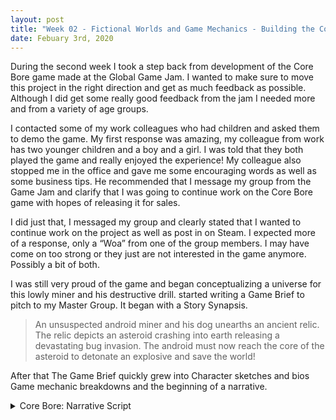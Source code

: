 ```yaml
---
layout: post
title: "Week 02 - Fictional Worlds and Game Mechanics - Building the CoreBore universe through narrative"
date: Febuary 3rd, 2020
---
```


During the second week I took a step back from development of the Core Bore game made at the Global Game Jam.  I wanted to make sure to move this project in the right direction and get as much feedback as possible.  Although I did get some really good feedback from the jam I needed more and from a variety of age groups. 

I contacted some of my work colleagues who had children and asked them to demo the game.  My first response was amazing, my colleague from work has two younger children and a boy and a girl.  I was told that they both played the game and really enjoyed the experience!  My colleague also stopped me in the office and gave me some encouraging words as well as some business tips.  He recommended that I message my group from the Game Jam and clarify that I was going to continue work on the Core Bore game with hopes of releasing it for sales.  

I did just that, I messaged my group and clearly stated that I wanted to continue work on the project as well as post in on Steam.  I expected more of a response, only a “Woa” from one of the group members. I may have come on too strong or they just are not interested in the game anymore.  Possibly a bit of both. 

I was still very proud of the game and began conceptualizing a universe for this lowly miner and his destructive drill.  started writing a Game Brief to pitch to my Master Group.  It began with a Story Synapsis.

>An unsuspected android miner and his dog unearths an ancient relic. The relic depicts an asteroid crashing into earth releasing a devastating bug invasion. The android must now reach the core of the asteroid to detonate an explosive and save the world!

After that The Game Brief quickly grew into Character sketches and bios Game mechanic breakdowns and the beginning of a narrative. 

<details> 
  <summary>Core Bore: Narrative Script</summary>
	
	
Intro Scene Script 

Ivan: Ahh what a day for some asteroid mining, looks like there is a big one just ahead. 

Ivan: Buckle in Winston! we’re making our approach.

Winston: Ruff!

    The Rock Claw Drill ship lands on the asteroid 

Ivan: This asteroid is giving off some very strange readings, it looks like it has a solid metallic core and it’s hot!

 Let’s get this drill going!

Winston: Ruff ruff.. (looks questionable)

Ivan: Got a bad feeling about this one eh, let’s go down to the surface and take some more readings.

Ivan and Winston leave the Rock Claw and begin surveying the asteroid 

Ivan: Wow, I’ve never seen an asteroid like this before! There are some very extensive cave systems. 

Winston: Bark Bark Bark! 

Ivan: What’s up Winston? Hey wait up!

Winston runs down one of the caves after something and Ivan runs after him.

Ivan: Winston! Winston! Geez it’s dark in these caves, glad I have a tracker on that dog.  His signal is coming from just around this corner.

Ivan: Ahhhh!

    Winston is growling at a massive relic in the shape of an Alien bug.

Ivan: No way.. what a find Winston! Look at the size of that thing. 

Ivan walks closer to take a look

Ivan: These markings on the relic look like they tell a story 

Ivan touches the relic and it lights up, a hologram is projected into the air.  It shows the asteroid trajectory towards earth, than an explosion followed by an army of Alien bugs overwhelming the planet.

Ivan: We need to stop this thing, Winston, or the planet’s doomed!

    Strange Alien-like sounds start chirping..

Winston: Bark Bark Bark Grrr!

Ivan: You hear that too, let’s get out of here… 

Ivan and Winston run back to the Rock Claw 

Ivan: Let’s get this drilling rig moving, if we can bore down to the core of this asteroid and release all of our dynamite we should be able to blow this asteroid to the other side of the galaxy!

Winston: Ruff!

    The scene transitions to the game scene, an exterior view of the Rock Claw. 

In Game Scene Script

Rock Claw: Good morning Ivan and Winston, all systems are operational. Core Bore has commenced. 

    The game begins...and the Rock Claw is drilling normally

Ivan: Full speed ahead, Rock Claw, let’s move! 

    Screen shakes and an alarm sounds!

Rock Claw: It looks like the thermal temperatures are much higher than we anticipated. My hull plating can take much more of this! 

Ivan: I’ve got it covered! I’m heading out to repair the damaged panels.

	Ivan emerges from the Rock Claw and holds on to the side of the ship. 

Rock Claw: Use the W, A, S and D keys to navigate the ship and the Spacebar to activate your multitool and repair the panels.  

	After Player repairs three panels. Panels cannot fully break off at this point

Rock Claw: Great work! Keep those panels fastened! 

Winston: Ruff Ruff! (In an encouraging tone) 

    As damage is taken to the hull the Rock Claw AI and Winston the will pop-up at varying points. These notifications will be activated. 

    At 25% damage
    
Rock Claw: Please try to go faster. When those panels are gone.. they’re gone!

    At 50% damage

Rock Claw: Damage to the outer hull is 50%! Getting worried here!

    At 75% damage

Rock Claw: Hull Damage is at 75%! I can’t take much more of this!

    At 90% damage

Rock Claw: DAMAGE AT 90% PREPARING FOR ESCAPE PROTOCOL!

    At 99% damage

Rock Claw: DAMAGE 99% EJECTING ESCAPE POD!


As the Rock Claw passes through the progress bar this notifications will activate. 

	At 25% progress

Rock Claw: Great work so far! We’ve made it 25% through the asteroid!   

	At 50% progress

Rock Claw: We are halfway through the asteroid! I’m picking up some really weird readings from here on in.. Looks like movement.. Keep your eyes open we might have company! 

Winston: Arf Arf! grrrr..

Rock Claw: It appears to be an alien insect race resembling the relics.  They have razor sharp claws and are attacking the hull. Try to knock them off with your multi-tool.

At this point the Bug enemies are introduced, regular damage is postponed for a short time to allow the player to learn the new game mechanic. 

    At 75% progress

Rock Claw: 75% and holding! Keep fixing and keep those ugle bugs off me! 

Rock Claw: 85%! We’re almost there! Keep going!!

Winston: Arf Arf!

    At 75% progress

Rock Claw: 95% We’ve almost made it to the core!


Failure script:

    If 100% damaged is taken Failure script is called 

The Rock Claw begins to shake violently and implodes in on itself. The scene then transitions to a Game Over card with Ivan and Winston standing on the surface looking at the earth in the distance. The card also includes match stats and the option to replay the game. 
 
</details>


